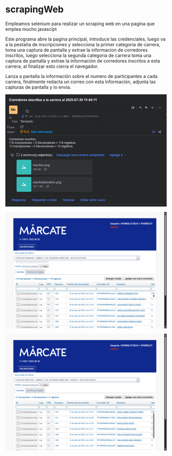 # scrapingWeb
Empleamos selenium para realizar un scraping web en una pagina que emplea mucho javascipt

Este programa abre la pagina principal, introduce las credenciales, luego va a la pestaña de inscripciones y selecciona la primer categoria de carrera, toma una captura de pantalla y extrae la informacion de corredores inscritos, luego selecciona la segunda categoria de carrera toma una captura de pantalla y extrae la información de corredores inscritos a esta carrera, al finalizar esto cierra el navegador.

Lanza a pantalla la información sobre el numero de participantes a cada carrera, finalmente redacta un correo con esta información, adjunta las capturas de pantalla y lo envia.

![Correo](https://github.com/bokol-ooch/scrapingWeb/blob/main/Captura%20de%20pantalla%202025-07-30%20114516.png "Correo enviado de forma automatica")

![Inscritos](https://github.com/bokol-ooch/scrapingWeb/blob/main/inscritos.png "Captura de pantalla corredores inscritos")

![InscritosConDonativo](https://github.com/bokol-ooch/scrapingWeb/blob/main/inscritosDonativo.png "Captura de pantalla corredores inscritos con donativo")
